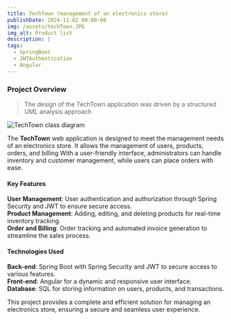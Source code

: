 ```yaml
---
title: TechTown (management of an electronics store)
publishDate: 2024-11-02 00:00:00
img: /assets/techTown.JPG
img_alt: Product list
description: |
tags:
  - SpringBoot
  - JWTAuthentication
  - Angular
---
```


### Project Overview
<div class="justified-text">

> The design of the TechTown application was driven by a structured UML analysis approach</div>
<div class="justified-text">
<img src="/assets/Uml_diagram_class.png" alt="TechTown class diagram">

 The **TechTown** web application is designed to meet the management needs of an electronics store. It allows the management of users, products, orders, and billing With a user-friendly interface, administrators can handle inventory and customer management, while users can place orders with ease.  
</div>

#### Key Features
<div class="justified-text">

**User Management**: User authentication and authorization through Spring Security and JWT to ensure secure access.   
**Product Management**: Adding, editing, and deleting products for real-time inventory tracking.   
**Order and Billing**: Order tracking and automated invoice generation to streamline the sales process.  
</div>

#### Technologies Used
<div class="justified-text">

**Back-end**: Spring Boot with Spring Security and JWT to secure access to various features.  
**Front-end**: Angular for a dynamic and responsive user interface.  
**Database**: SQL for storing information on users, products, and transactions.  


This project provides a complete and efficient solution for managing an electronics store, ensuring a secure and seamless user experience.
</div>